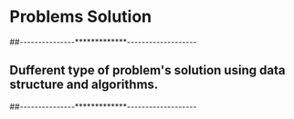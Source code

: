 # Problems Solution

##---------------*************-------------------
## Dufferent type of problem's solution using data structure and algorithms.
##---------------*************-------------------